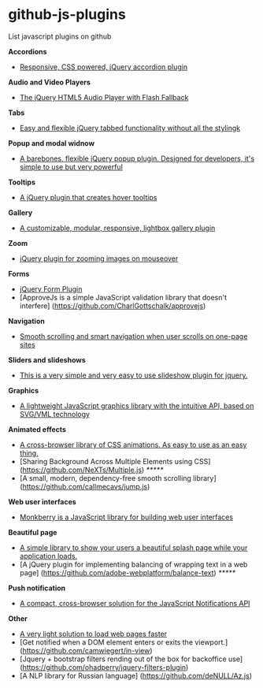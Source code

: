 # github-js-plugins
List javascript plugins on github

**Accordions**

* [Responsive, CSS powered, jQuery accordion plugin](https://github.com/vctrfrnndz/jquery-accordion)

**Audio and Video Players**

* [The jQuery HTML5 Audio Player with Flash Fallback](https://github.com/brianhadaway/UbaPlayer)

**Tabs**

* [Easy and flexible jQuery tabbed functionality without all the stylingk](https://github.com/JangoSteve/jQuery-EasyTabs)

**Popup and modal widnow**

* [A barebones, flexible jQuery popup plugin. Designed for developers, it's simple to use but very powerful](https://github.com/Toddish/Popup)

**Tooltips**

* [A jQuery plugin that creates hover tooltips](https://github.com/stevenbenner/jquery-powertip)

**Gallery**

* [A customizable, modular, responsive, lightbox gallery plugin](https://github.com/sachinchoolur/lightGallery)

**Zoom**

* [jQuery plugin for zooming images on mouseover](https://github.com/jackmoore/zoom)

**Forms**

* [jQuery Form Plugin](https://github.com/malsup/form)
* [ApproveJs is a simple JavaScript validation library that doesn't interfere] (https://github.com/CharlGottschalk/approvejs)

**Navigation**

* <a href="https://github.com/davist11/jQuery-One-Page-Nav">Smooth scrolling and smart navigation when user scrolls on one-page sites</a>

**Sliders and slideshows**

* [This is a very simple and very easy to use slideshow plugin for jquery.](https://github.com/Ephigenia/jquery.slideShow)

**Graphics**

* <a href="https://github.com/anychart/graphicsjs">A lightweight JavaScript graphics library with the intuitive API, based on SVG/VML technology</a>

**Animated effects**

* [A cross-browser library of CSS animations. As easy to use as an easy thing.](https://github.com/daneden/animate.css/)
* [Sharing Background Across Multiple Elements using CSS] (https://github.com/NeXTs/Multiple.js) <i>*****</i>
* [A small, modern, dependency-free smooth scrolling library] (https://github.com/callmecavs/jump.js)

**Web user interfaces**

* [Monkberry is a JavaScript library for building web user interfaces](https://github.com/monkberry/monkberry)

**Beautiful page**

* [A simple library to show your users a beautiful splash page while your application loads.](https://github.com/Pathgather/please-wait)
* [A jQuery plugin for implementing balancing of wrapping text in a web page] (https://github.com/adobe-webplatform/balance-text) <i>*****</i>


**Push notification**
* [A compact, cross-browser solution for the JavaScript Notifications API](https://github.com/Nickersoft/push.js)


**Other**

* [A very light solution to load web pages faster](https://github.com/Easyfood/pageAccelerator)
* [Get notified when a DOM element enters or exits the viewport.] (https://github.com/camwiegert/in-view) 
* [Jquery + bootstrap filters rending out of the box for backoffice use] (https://github.com/ohadperry/jquery-filters-plugin)
* [A NLP library for Russian language] (https://github.com/deNULL/Az.js)
